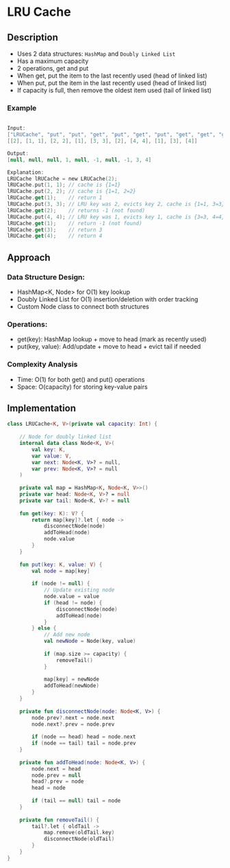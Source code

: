 # LRU Cache

## Description
* Uses 2 data structures: `HashMap` and `Doubly Linked List`
* Has a maximum capacity
* 2 operations, get and put
* When get, put the item to the last recently used (head of linked list)
* When put, put the item in the last recently used (head of linked list)
* If capacity is full, then remove the oldest item used (tail of linked list)

### Example

```kotlin

Input:
["LRUCache", "put", "put", "get", "put", "get", "put", "get", "get", "get"]
[[2], [1, 1], [2, 2], [1], [3, 3], [2], [4, 4], [1], [3], [4]]

Output:
[null, null, null, 1, null, -1, null, -1, 3, 4]

Explanation:
LRUCache lRUCache = new LRUCache(2);
lRUCache.put(1, 1); // cache is {1=1}
lRUCache.put(2, 2); // cache is {1=1, 2=2}
lRUCache.get(1);    // return 1
lRUCache.put(3, 3); // LRU key was 2, evicts key 2, cache is {1=1, 3=3}
lRUCache.get(2);    // returns -1 (not found)
lRUCache.put(4, 4); // LRU key was 1, evicts key 1, cache is {3=3, 4=4}
lRUCache.get(1);    // return -1 (not found)
lRUCache.get(3);    // return 3
lRUCache.get(4);    // return 4

```
## Approach

### Data Structure Design:
- HashMap<K, Node> for O(1) key lookup
- Doubly Linked List for O(1) insertion/deletion with order tracking
- Custom Node class to connect both structures

### Operations:

- get(key): HashMap lookup + move to head (mark as recently used)
- put(key, value): Add/update + move to head + evict tail if needed

### Complexity Analysis
- Time: O(1) for both get() and put() operations
- Space: O(capacity) for storing key-value pairs

## Implementation

```kotlin
class LRUCache<K, V>(private val capacity: Int) {
    
    // Node for doubly linked list
    internal data class Node<K, V>(
        val key: K,
        var value: V,
        var next: Node<K, V>? = null,
        var prev: Node<K, V>? = null
    )
    
    private val map = HashMap<K, Node<K, V>>()
    private var head: Node<K, V>? = null
    private var tail: Node<K, V>? = null
    
    fun get(key: K): V? {
        return map[key]?.let { node ->
            disconnectNode(node)
            addToHead(node)
            node.value
        }
    }
    
    fun put(key: K, value: V) {
        val node = map[key]
        
        if (node != null) {
            // Update existing node
            node.value = value
            if (head != node) {
                disconnectNode(node)
                addToHead(node)
            }
        } else {
            // Add new node
            val newNode = Node(key, value)
            
            if (map.size >= capacity) {
                removeTail()
            }
            
            map[key] = newNode
            addToHead(newNode)
        }
    }
    
    private fun disconnectNode(node: Node<K, V>) {
        node.prev?.next = node.next
        node.next?.prev = node.prev
        
        if (node == head) head = node.next
        if (node == tail) tail = node.prev
    }
    
    private fun addToHead(node: Node<K, V>) {
        node.next = head
        node.prev = null
        head?.prev = node
        head = node
        
        if (tail == null) tail = node
    }
    
    private fun removeTail() {
        tail?.let { oldTail ->
            map.remove(oldTail.key)
            disconnectNode(oldTail)
        }
    }
}
```

